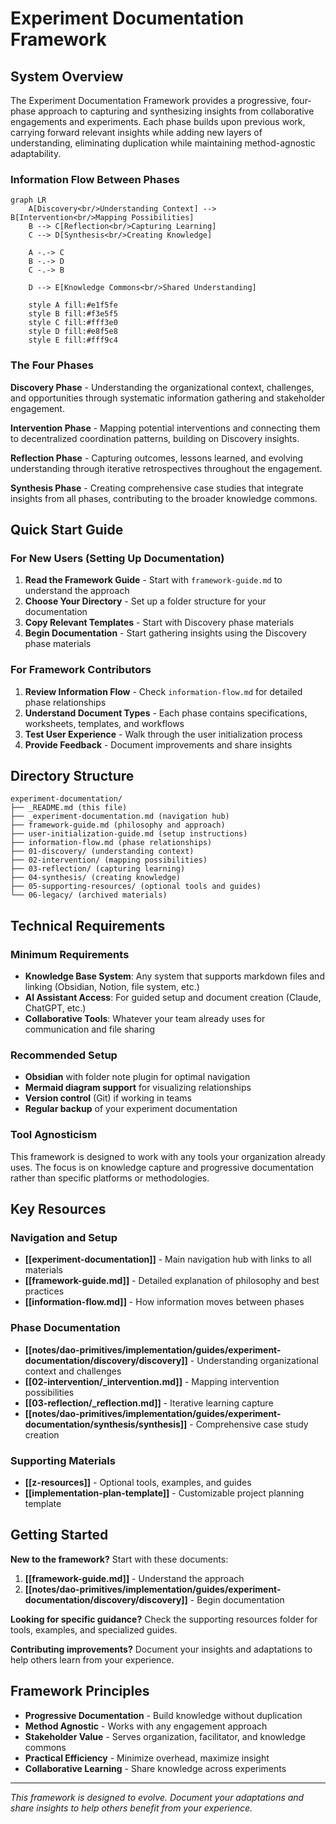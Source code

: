 # Experiment Documentation Framework

## System Overview

The Experiment Documentation Framework provides a progressive, four-phase approach to capturing and synthesizing insights from collaborative engagements and experiments. Each phase builds upon previous work, carrying forward relevant insights while adding new layers of understanding, eliminating duplication while maintaining method-agnostic adaptability.

### Information Flow Between Phases

```mermaid
graph LR
    A[Discovery<br/>Understanding Context] --> B[Intervention<br/>Mapping Possibilities]
    B --> C[Reflection<br/>Capturing Learning]
    C --> D[Synthesis<br/>Creating Knowledge]
    
    A -.-> C
    B -.-> D
    C -.-> B
    
    D --> E[Knowledge Commons<br/>Shared Understanding]
    
    style A fill:#e1f5fe
    style B fill:#f3e5f5
    style C fill:#fff3e0
    style D fill:#e8f5e8
    style E fill:#fff9c4
```

### The Four Phases

**Discovery Phase** - Understanding the organizational context, challenges, and opportunities through systematic information gathering and stakeholder engagement.

**Intervention Phase** - Mapping potential interventions and connecting them to decentralized coordination patterns, building on Discovery insights.

**Reflection Phase** - Capturing outcomes, lessons learned, and evolving understanding through iterative retrospectives throughout the engagement.

**Synthesis Phase** - Creating comprehensive case studies that integrate insights from all phases, contributing to the broader knowledge commons.

## Quick Start Guide

### For New Users (Setting Up Documentation)

1. **Read the Framework Guide** - Start with `framework-guide.md` to understand the approach
2. **Choose Your Directory** - Set up a folder structure for your documentation
3. **Copy Relevant Templates** - Start with Discovery phase materials
4. **Begin Documentation** - Start gathering insights using the Discovery phase materials

### For Framework Contributors

1. **Review Information Flow** - Check `information-flow.md` for detailed phase relationships
2. **Understand Document Types** - Each phase contains specifications, worksheets, templates, and workflows
3. **Test User Experience** - Walk through the user initialization process
4. **Provide Feedback** - Document improvements and share insights

## Directory Structure

```
experiment-documentation/
├── _README.md (this file)
├── _experiment-documentation.md (navigation hub)
├── framework-guide.md (philosophy and approach)
├── user-initialization-guide.md (setup instructions)
├── information-flow.md (phase relationships)
├── 01-discovery/ (understanding context)
├── 02-intervention/ (mapping possibilities)
├── 03-reflection/ (capturing learning)
├── 04-synthesis/ (creating knowledge)
├── 05-supporting-resources/ (optional tools and guides)
└── 06-legacy/ (archived materials)
```

## Technical Requirements

### Minimum Requirements
- **Knowledge Base System**: Any system that supports markdown files and linking (Obsidian, Notion, file system, etc.)
- **AI Assistant Access**: For guided setup and document creation (Claude, ChatGPT, etc.)
- **Collaborative Tools**: Whatever your team already uses for communication and file sharing

### Recommended Setup
- **Obsidian** with folder note plugin for optimal navigation
- **Mermaid diagram support** for visualizing relationships
- **Version control** (Git) if working in teams
- **Regular backup** of your experiment documentation

### Tool Agnosticism
This framework is designed to work with any tools your organization already uses. The focus is on knowledge capture and progressive documentation rather than specific platforms or methodologies.

## Key Resources

### Navigation and Setup
- **[[experiment-documentation]]** - Main navigation hub with links to all materials
- **[[framework-guide.md]]** - Detailed explanation of philosophy and best practices
- **[[information-flow.md]]** - How information moves between phases

### Phase Documentation
- **[[notes/dao-primitives/implementation/guides/experiment-documentation/discovery/discovery]]** - Understanding organizational context and challenges
- **[[02-intervention/_intervention.md]]** - Mapping intervention possibilities
- **[[03-reflection/_reflection.md]]** - Iterative learning capture
- **[[notes/dao-primitives/implementation/guides/experiment-documentation/synthesis/synthesis]]** - Comprehensive case study creation

### Supporting Materials
- **[[z-resources]]** - Optional tools, examples, and guides
- **[[implementation-plan-template]]** - Customizable project planning template



## Getting Started

**New to the framework?** Start with these documents:
1. **[[framework-guide.md]]** - Understand the approach
2. **[[notes/dao-primitives/implementation/guides/experiment-documentation/discovery/discovery]]** - Begin documentation

**Looking for specific guidance?** Check the supporting resources folder for tools, examples, and specialized guides.

**Contributing improvements?** Document your insights and adaptations to help others learn from your experience.

## Framework Principles

- **Progressive Documentation** - Build knowledge without duplication
- **Method Agnostic** - Works with any engagement approach  
- **Stakeholder Value** - Serves organization, facilitator, and knowledge commons
- **Practical Efficiency** - Minimize overhead, maximize insight
- **Collaborative Learning** - Share knowledge across experiments

---

*This framework is designed to evolve. Document your adaptations and share insights to help others benefit from your experience.*